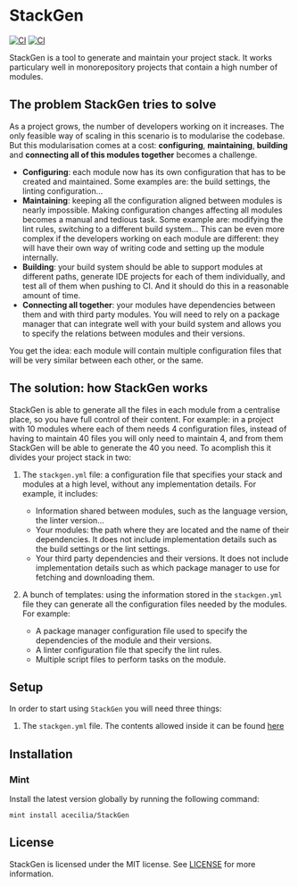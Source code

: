 # StackGen

[![CI](https://github.com/acecilia/StackGen/workflows/CI/badge.svg?branch=master)](https://github.com/acecilia/StackGen/actions)
[![CI](https://codecov.io/gh/acecilia/StackGen/branch/master/graph/badge.svg)](https://codecov.io/github/acecilia/StackGen)

StackGen is a tool to generate and maintain your project stack. It works particulary well in monorepository projects that contain a high number of modules.

## The problem StackGen tries to solve

As a project grows, the number of developers working on it increases. The only feasible way of scaling in this scenario is to modularise the codebase. But this modularisation comes at a cost: **configuring**, **maintaining**, **building** and **connecting all of this modules together** becomes a challenge.

* **Configuring**: each module now has its own configuration that has to be created and maintained. Some examples are: the build settings, the linting configuration...
* **Maintaining**: keeping all the configuration aligned between modules is nearly impossible. Making configuration changes affecting all modules becomes a manual and tedious task. Some example are: modifying the lint rules, switching to a different build system... This can be even more complex if the developers working on each module are different: they will have their own way of writing code and setting up the module internally.
* **Building**: your build system should be able to support modules at different paths, generate IDE projects for each of them individually, and test all of them when pushing to CI. And it should do this in a reasonable amount of time.
* **Connecting all together**: your modules have dependencies between them and with third party modules. You will need to rely on a package manager that can integrate well with your build system and allows you to specify the relations between modules and their versions.

You get the idea: each module will contain multiple configuration files that will be very similar between each other, or the same.

## The solution: how StackGen works

StackGen is able to generate all the files in each module from a centralise place, so you have full control of their content. For example: in a project with 10 modules where each of them needs 4 configuration files, instead of having to maintain 40 files you will only need to maintain 4, and from them StackGen will be able to generate the 40 you need. To acomplish this it divides your project stack in two:

1. The `stackgen.yml` file: a configuration file that specifies your stack and modules at a high level, without any implementation details. For example, it includes:

    * Information shared between modules, such as the language version, the linter version...
    * Your modules: the path where they are located and the name of their dependencies. It does not include implementation details such as the build settings or the lint settings.
    * Your third party dependencies and their versions. It does not include implementation details such as which package manager to use for fetching and downloading them.

2. A bunch of templates: using the information stored in the `stackgen.yml` file they can generate all the configuration files needed by the modules. For example:

    * A package manager configuration file used to specify the dependencies of the module and their versions.
    * A linter configuration file that specify the lint rules.
    * Multiple script files to perform tasks on the module.

## Setup

In order to start using `StackGen` you will need three things:

1. The `stackgen.yml` file. The contents allowed inside it can be found [here](docs/SpecgenFile.md)

## Installation

### Mint

Install the latest version globally by running the following command:

```shell
mint install acecilia/StackGen
```

## License

StackGen is licensed under the MIT license. See [LICENSE](LICENSE) for more information.